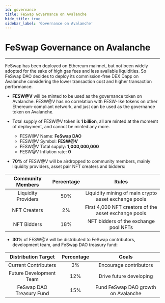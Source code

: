 ```yaml
---
id: governance
title: FeSwap Governance on Avalanche
hide_title: true
sidebar_label: 'Governance on Avalanche'
---
```


<div  className="title">
  <h1> FeSwap Governance on Avalanche </h1>
</div>

_______________________


FeSwap has been deployed on Ethereum mainnet, but not been widely adopted for the sake of high gas fees and less available liquidities. So FeSwap DAO decides to deploy its commission-free DEX Dapp on Avalanche considering the lower transaction cost and higher transaction performance.

- <p><b>FESW@V</b> will be minted to be used as the governance token on Avalanche. FESW@V has no correlation with FESW-like tokens on other Ethereum-compliant network, and just can be used as the governance token on Avalanche.</p>

- Total supply of FESW@V token is <b>1 billion</b>, all are minted at the momemt of deployment, and cannot be minted any more.  
  - <span className="text_span">FESW@V Name:</span>           <b className="title">FeSwap DAO</b>
  - <span className="text_span">FESW@V Symbol:</span>         <b className="title">FESW@V</b>
  - <span className="text_span">FESW@V Total supply:</span>   <b className="title">1,000,000,000</b>
  - <span className="text_span">FESW@V Inflation rate:</span> <b className="title">0</b>


- <p><b>70%</b> of FESW@V will be airdropped to community members, mainly liquidity providers, asset pair NFT creaters and bidders:</p>

<div className="table">

| Community Members    | Percentage   | Rules                                                      |
|:--------------------:|:------------:|:----------------------------------------------------------:|
| Liquidity Providers  |  50%         | Liquidity mining of main crypto asset exchange pools       |
| NFT Creaters         |  2%          | First 4,000 NFT creators of the asset exchange pools      |
| NFT Bidders          |  18%         | NFT bidders of the exchange pool NFTs                      |

</div>

- <p><b>30%</b> of FESW@V will be distributed to FeSwap contributors, development team, and FeSwap DAO treasury fund:</p>

<div className="table">

| Distribution Target             | Percentage    |  Goals                            |
|:-------------------------------:|:-------------:|:---------------------------------:|
| Current Contributers            |  3%           | Encourage contributors            |
| Future Development Team         |  12%          | Drive future developing           |
| FeSwap DAO Treasury Fund        |  15%          | Fund FeSwap DAO growth on Avalanche     |

</div>
